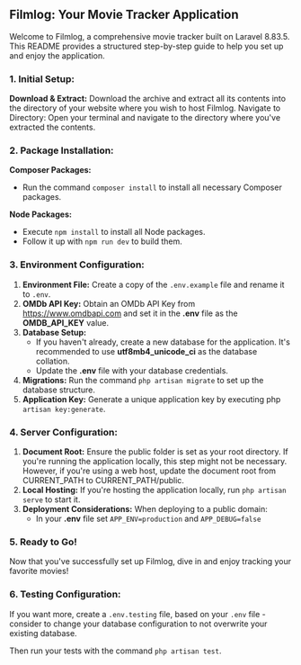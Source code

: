 ## Filmlog: Your Movie Tracker Application

Welcome to Filmlog, a comprehensive movie tracker built on Laravel 8.83.5. This README provides a structured step-by-step guide to help you set up and enjoy the application.

### 1. Initial Setup:

**Download & Extract:** Download the archive and extract all its contents into the directory of your website where you wish to host Filmlog.
Navigate to Directory: Open your terminal and navigate to the directory where you've extracted the contents.

### 2. Package Installation:

**Composer Packages:**
- Run the command ```composer install``` to install all necessary Composer packages.

**Node Packages:**
- Execute ```npm install``` to install all Node packages.
- Follow it up with ```npm run dev``` to build them.

### 3. Environment Configuration:
1. **Environment File:** Create a copy of the ```.env.example``` file and rename it to ```.env```.
2. **OMDb API Key:** Obtain an OMDb API Key from https://www.omdbapi.com and set it in the **.env** file as the **OMDB_API_KEY** value.
3. **Database Setup:**
   - If you haven't already, create a new database for the application. It's recommended to use **utf8mb4_unicode_ci** as the database collation.
   - Update the **.env** file with your database credentials.
4. **Migrations:** Run the command ```php artisan migrate``` to set up the database structure.
5. **Application Key:** Generate a unique application key by executing php ```artisan key:generate```.

### 4. Server Configuration:

1. **Document Root:** Ensure the public folder is set as your root directory. If you're running the application locally, this step might not be necessary. However, if you're using a web host, update the document root from CURRENT_PATH to CURRENT_PATH/public.
2. **Local Hosting:** If you're hosting the application locally, run ```php artisan serve``` to start it.
3. **Deployment Considerations:** When deploying to a public domain:
    - In your **.env** file set ```APP_ENV=production``` and ```APP_DEBUG=false``` 

### 5. Ready to Go!

Now that you've successfully set up Filmlog, dive in and enjoy tracking your favorite movies!

### 6. Testing Configuration:
If you want more, create a ```.env.testing``` file, based on your ```.env``` file - consider to change your database configuration to not overwrite your existing database.

Then run your tests with the command ```php artisan test```.
